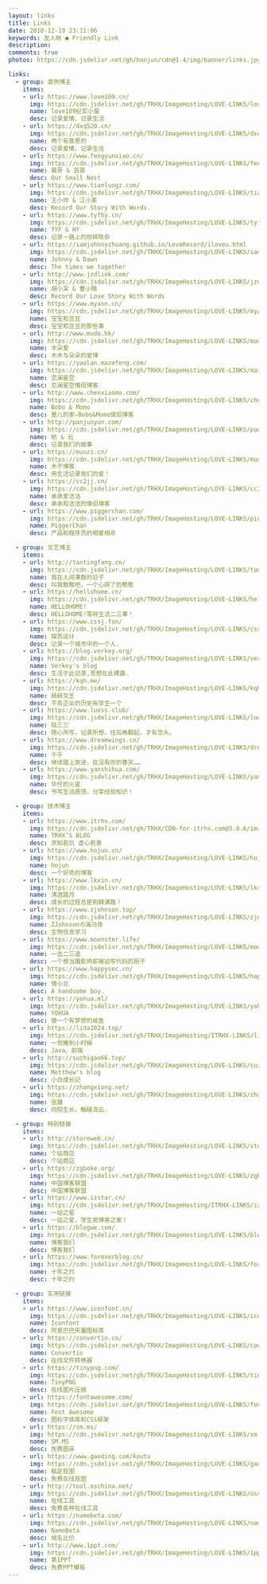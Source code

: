 ```yaml
---
layout: links
title: Links
date: 2018-12-19 23:11:06
keywords: 友人帐 ● Friendly Link
description: 
comments: true
photos: https://cdn.jsdelivr.net/gh/honjun/cdn@1.4/img/banner/links.jpg

links:
  - group: 虐狗博主
    items:
    - url: https://www.love109.cn/
      img: https://cdn.jsdelivr.net/gh/TRHX/ImageHosting/LOVE-LINKS/love109.jpg
      name: love109纪实小屋
      desc: 记录爱情、记录生活
    - url: https://dxq520.cn/
      img: https://cdn.jsdelivr.net/gh/TRHX/ImageHosting/LOVE-LINKS/dxq520.png
      name: 两个有意思的
      desc: 记录爱情、记录生活
    - url: https://www.fengyunxiao.cn/
      img: https://cdn.jsdelivr.net/gh/TRHX/ImageHosting/LOVE-LINKS/fengyunxiao.jpg
      name: 晨哥 & 芸霄
      desc: Our Small Nest
    - url: https://www.tianluogz.com/
      img: https://cdn.jsdelivr.net/gh/TRHX/ImageHosting/LOVE-LINKS/tianluogz.jpg
      name: 王小帅 & 江小美
      desc: Record Our Story With Words.
    - url: https://www.tyfhy.cn/
      img: https://cdn.jsdelivr.net/gh/TRHX/ImageHosting/LOVE-LINKS/tyfhy.jpg
      name: TYF & HY
      desc: 记录一路上的琐碎陈杂
    - url: https://iamjohnnyzhuang.github.io/LoveRecord/iloveu.html
      img: https://cdn.jsdelivr.net/gh/TRHX/ImageHosting/LOVE-LINKS/iamjohnnyzhuang.jpg
      name: Johnny & Dawn
      desc: The times we together
    - url: http://www.jzdlink.com/
      img: https://cdn.jsdelivr.net/gh/TRHX/ImageHosting/LOVE-LINKS/jzdlink.png
      name: 胡小呆 & 曹小萌
      desc: Record Our Love Story With Words
    - url: https://www.myann.cn/
      img: https://cdn.jsdelivr.net/gh/TRHX/ImageHosting/LOVE-LINKS/myann.png
      name: 宝宝和豆豆
      desc: 宝宝和豆豆的那些事
    - url: http://www.mudo.hk/
      img: https://cdn.jsdelivr.net/gh/TRHX/ImageHosting/LOVE-LINKS/mudo.png
      name: 木朵爱
      desc: 木木与朵朵的爱博
    - url: https://yaolan.mazefeng.com/
      img: https://cdn.jsdelivr.net/gh/TRHX/ImageHosting/LOVE-LINKS/mazefeng.png
      name: 恋澜星空
      desc: 恋澜星空情侣博客
    - url: http://www.chenxiaomo.com/
      img: https://cdn.jsdelivr.net/gh/TRHX/ImageHosting/LOVE-LINKS/chenxiaomo.png
      name: Bobo & Momo
      desc: 墨儿的家–Bobo&Momo情侣博客
    - url: http://panjunyun.com/
      img: https://cdn.jsdelivr.net/gh/TRHX/ImageHosting/LOVE-LINKS/panjunyun.jpg
      name: 航 & 云
      desc: 记录我们的故事
    - url: https://muuzi.cn/
      img: https://cdn.jsdelivr.net/gh/TRHX/ImageHosting/LOVE-LINKS/muuzi.png
      name: 木子博客
      desc: 用生活记录我们的爱！
    - url: https://cc2jj.cn/
      img: https://cdn.jsdelivr.net/gh/TRHX/ImageHosting/LOVE-LINKS/cc2jj.jpg
      name: 承承爱洁洁
      desc: 承承和洁洁的情侣博客
    - url: https://www.piggerchan.com/
      img: https://cdn.jsdelivr.net/gh/TRHX/ImageHosting/LOVE-LINKS/piggerchan.png
      name: PiggerChan
      desc: 产品和程序员的相爱相杀

  - group: 文艺博主
    items:
    - url: http://tantingfang.cn/
      img: https://cdn.jsdelivr.net/gh/TRHX/ImageHosting/LOVE-LINKS/tantingfang.png
      name: 我在人间凑数的日子
      desc: 叫我敢敢吧，一个心碎了的憨憨
    - url: https://hellohome.cn/
      img: https://cdn.jsdelivr.net/gh/TRHX/ImageHosting/LOVE-LINKS/hellohome.png
      name: HELLOHOME!
      desc: HELLOHOME!零碎生活二三事！
    - url: https://www.cssj.fun/
      img: https://cdn.jsdelivr.net/gh/TRHX/ImageHosting/LOVE-LINKS/cssj.jpg
      name: 琛苏设计
      desc: 记录一个城市中的一个人.
    - url: https://blog.verkey.org/
      img: https://cdn.jsdelivr.net/gh/TRHX/ImageHosting/LOVE-LINKS/verkey.jpeg
      name: Verkey's blog
      desc: 生活于此记录,思想在此裸露.
    - url: https://kqh.me/
      img: https://cdn.jsdelivr.net/gh/TRHX/ImageHosting/LOVE-LINKS/kqh.jpg
      name: 赫赫文王
      desc: 不务正业的历史系学生一个
    - url: https://www.luoss.club/
      img: https://cdn.jsdelivr.net/gh/TRHX/ImageHosting/LOVE-LINKS/luoss.jpg
      name: 陆三三
      desc: 随心所写，记录所想，往后再翻起，才有念头。
    - url: https://www.dreamwings.cn/
      img: https://cdn.jsdelivr.net/gh/TRHX/ImageHosting/LOVE-LINKS/dreamwings.jpg
      name: 千千
      desc: 继续踏上旅途，在没有你的春天……
    - url: https://www.yanshihua.com/
      img: https://cdn.jsdelivr.net/gh/TRHX/ImageHosting/LOVE-LINKS/yanshihua.png
      name: 华仔的火星
      desc: 书写生活感悟，分享经验知识！

  - group: 技术博主
    items:
    - url: https://www.itrhx.com/
      img: https://cdn.jsdelivr.net/gh/TRHX/CDN-for-itrhx.com@3.0.6/images/trhx.jpg
      name: TRHX’S BLOG
      desc: 求知若饥 虚心若愚
    - url: https://www.hojun.cn/
      img: https://cdn.jsdelivr.net/gh/TRHX/ImageHosting/LOVE-LINKS/hojun.jpg
      name: hojun
      desc: 一个好奇的博客
    - url: https://www.lkxin.cn/
      img: https://cdn.jsdelivr.net/gh/TRHX/ImageHosting/LOVE-LINKS/lkxin.png
      name: 清酒踏月
      desc: 成长的过程总是荆棘满路！
    - url: https://www.zjohnson.top/
      img: https://cdn.jsdelivr.net/gh/TRHX/ImageHosting/LOVE-LINKS/zjohnson.jpg
      name: ZJohnsonの海马体
      desc: 生物信息学习
    - url: https://www.moonster.life/
      img: https://cdn.jsdelivr.net/gh/TRHX/ImageHosting/LOVE-LINKS/moonster.jpg
      name: 一去二三遥
      desc: 一个想当摄影师却被迫写代码的厨子
    - url: https://www.happysec.cn/
      img: https://cdn.jsdelivr.net/gh/TRHX/ImageHosting/LOVE-LINKS/happysec.jpg
      name: 情小北
      desc: A handsome boy.
    - url: https://yohua.ml/
      img: https://cdn.jsdelivr.net/gh/TRHX/ImageHosting/LOVE-LINKS/yohua.jpg
      name: YOHUA
      desc: 做一个有梦想的咸鱼
    - url: https://lida1024.top/
      img: https://cdn.jsdelivr.net/gh/TRHX/ImageHosting/ITRHX-LINKS/lida1024.jpg
      name: 一觉睡到小时候
      desc: Java、前端
    - url: http://suzhigao66.top/
      img: https://cdn.jsdelivr.net/gh/TRHX/ImageHosting/LOVE-LINKS/suzhigao66.jpg
      name: Metthew's blog
      desc: 小白成长记
    - url: https://zhangxiong.net/
      img: https://cdn.jsdelivr.net/gh/TRHX/ImageHosting/LOVE-LINKS/zhangxiong.jpg
      name: 张雄
      desc: 向阳生长，触碰流云.

  - group: 特别链接
    items:
    - url: http://storeweb.cn/
      img: https://cdn.jsdelivr.net/gh/TRHX/ImageHosting/LOVE-LINKS/storeweb.png
      name: 个站商店
      desc: 个站商店
    - url: https://zgboke.org/
      img: https://cdn.jsdelivr.net/gh/TRHX/ImageHosting/LOVE-LINKS/zgboke.png
      name: 中国博客联盟
      desc: 中国博客联盟
    - url: https://www.izstar.cn/
      img: https://cdn.jsdelivr.net/gh/TRHX/ImageHosting/ITRHX-LINKS/izstar.png
      name: 一站之星
      desc: 一站之星，学生党博客之家！
    - url: https://blogwe.com/
      img: https://cdn.jsdelivr.net/gh/TRHX/ImageHosting/LOVE-LINKS/blogwe.png
      name: 博客我们
      desc: 博客我们
    - url: https://www.foreverblog.cn/
      img: https://cdn.jsdelivr.net/gh/TRHX/ImageHosting/LOVE-LINKS/foreverblog.jpg
      name: 十年之约
      desc: 十年之约

  - group: 实用链接
    items:
    - url: https://www.iconfont.cn/
      img: https://cdn.jsdelivr.net/gh/TRHX/ImageHosting/LOVE-LINKS/iconfont.png
      name: Iconfont
      desc: 阿里巴巴矢量图标库
    - url: https://convertio.co/
      img: https://cdn.jsdelivr.net/gh/TRHX/ImageHosting/LOVE-LINKS/convertio.png
      name: Convertio
      desc: 在线文件转换器
    - url: https://tinypng.com/
      img: https://cdn.jsdelivr.net/gh/TRHX/ImageHosting/LOVE-LINKS/tinypng.png
      name: TinyPNG
      desc: 在线图片压缩
    - url: https://fontawesome.com/
      img: https://cdn.jsdelivr.net/gh/TRHX/ImageHosting/LOVE-LINKS/fontawesome.png
      name: Font Awesome
      desc: 图标字体库和CSS框架
    - url: https://sm.ms/
      img: https://cdn.jsdelivr.net/gh/TRHX/ImageHosting/LOVE-LINKS/sm.ms.png
      name: SM.MS
      desc: 免费图床
    - url: https://www.gaoding.com/koutu
      img: https://cdn.jsdelivr.net/gh/TRHX/ImageHosting/LOVE-LINKS/gaoding.png
      name: 稿定抠图
      desc: 免费在线抠图
    - url: http://tool.oschina.net/
      img: https://cdn.jsdelivr.net/gh/TRHX/ImageHosting/LOVE-LINKS/oschina.png
      name: 在线工具
      desc: 免费各种在线工具
    - url: https://namebeta.com/
      img: https://cdn.jsdelivr.net/gh/TRHX/ImageHosting/LOVE-LINKS/namebeta.png
      name: NameBeta
      desc: 域名比价
    - url: http://www.1ppt.com/
      img: https://cdn.jsdelivr.net/gh/TRHX/ImageHosting/LOVE-LINKS/1ppt.png
      name: 第1PPT
      desc: 免费PPT模板
---
```

